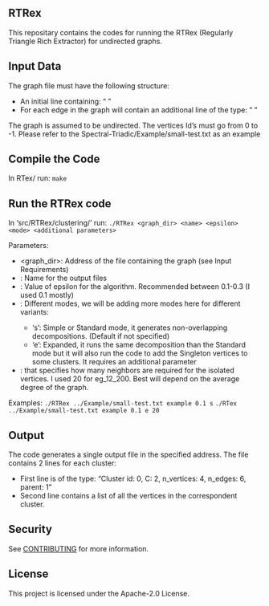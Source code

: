 ## RTRex

This repositary contains the codes for running the RTRex (Regularly Triangle Rich Extractor) for undirected graphs.

## Input Data

The graph file must have the following structure:

* An initial line containing: “<number of vertices> <number of edges>”
* For each edge in the graph will contain an additional line of the type: “<src vertex id> <dest vertex it>”

The graph is assumed to be undirected. The vertices Id’s must go from 0 to <number of vertices>-1. 
Please refer to the Spectral-Triadic/Example/small-test.txt as an example

## Compile the Code

In RTex/ run:
`make`

## Run the RTRex code

In ‘src/RTRex/clustering/’ run:
`./RTRex <graph_dir> <name> <epsilon> <mode> <additional parameters>`

Parameters:

* <graph_dir>: Address of the file containing the graph (see Input Requirements)
* <name>: Name for the output files
* <epsilon>: Value of epsilon for the algorithm. Recommended between 0.1-0.3 (I used 0.1 mostly)
* <mode>: Different modes, we will be adding more modes here for different variants:
    * ‘s’: Simple or Standard mode, it generates non-overlapping decompositions. (Default if not specified)
    * ‘e’: Expanded, it runs the same decomposition than the Standard mode but it will also run the code to add the Singleton vertices to some clusters. It requires an additional parameter
* <threshold>: that specifies how many neighbors are required for the isolated vertices. I used 20 for eg_12_200. Best will depend on the average degree of the graph.

Examples:
`./RTRex ../Example/small-test.txt example 0.1 s`
`./RTex ../Example/small-test.txt example 0.1 e 20`

## Output

The code generates a single output file in the specified address. The file contains 2 lines for each cluster:

* First line is of the type: “Cluster id: 0, C: 2, n_vertices: 4, n_edges: 6, parent: 1”
* Second line contains a list of all the vertices in the correspondent cluster.

## Security

See [CONTRIBUTING](CONTRIBUTING.md#security-issue-notifications) for more information.

## License

This project is licensed under the Apache-2.0 License.

